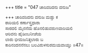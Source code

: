 +++
title = "047 ಚಾರಿವರಿದನು ದನುಜ"

+++
ಚಾರಿವರಿದನು ದನುಜ ಮಡ್ಡು ಕ  
ಠಾರಿಯಲಿ ಕರ್ಣಾಸ್ತ್ರಧಾರಾ  
ಸಾರದಲಿ ಮೈನನೆದು ಹೊನಲಿಡುವರುಣವಾರಿಯಲಿ  
ಆರಿವನು ಹೈಡಿಂಬನೀಚೆಯ  
ಲಾರು ಭೀಮಜನಿತ್ತಲಾರು ಬ  
ಕಾರಿನಂದನನೆನಲು ಬಲವಿರುಳಸುರಮಯವಾಯ್ತು     ॥47॥
